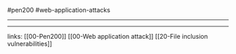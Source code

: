 #pen200 #web-application-attacks 

---

















---
links:
[[00-Pen200]]
[[00-Web application attack]]
[[20-File inclusion vulnerabilities]]
